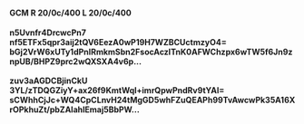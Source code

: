 #### GCM R 20/0c/400 L 20/0c/400
**n5Uvnfr4DrcwcPn7**<br/>**nf5ETFx5qpr3aij2tQV6EezA0wP19H7WZBCUctmzyO4=**<br/>**bGj2VrW6xUTy1dPnIRmkmSbn2FsocAczlTnK0AFWChzpx6wTW5f6Jn9znpUB/BHPZ9prc2wQXSXA4v6p...**<br/><br/>
**zuv3aAGDCBjinCkU**<br/>**3YL/zTDQGZiyY+ax26f9KmtWql+imrQpwPndRv9tYAI=**<br/>**sCWhhCjJc+WQ4CpCLnvH24tMgGD5whFZuQEAPh99TvAwcwPk35A16XrOPkhuZt/pbZAlahlEmaj5BbPW...**